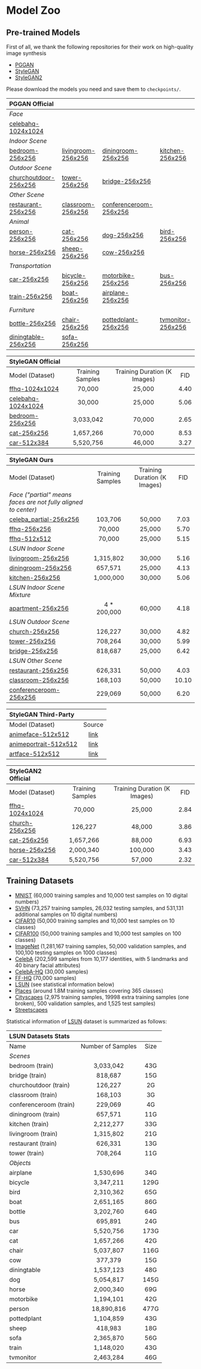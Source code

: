 # Model Zoo

## Pre-trained Models

First of all, we thank the following repositories for their work on high-quality image synthesis

- [PGGAN](https://github.com/tkarras/progressive_growing_of_gans)
- [StyleGAN](https://github.com/NVlabs/stylegan)
- [StyleGAN2](https://github.com/NVlabs/stylegan2)

Please download the models you need and save them to `checkpoints/`.

| PGGAN Official | | | |
| :-- | :-- | :-- | :-- |
| *Face*
| [celebahq-1024x1024](https://mycuhk-my.sharepoint.com/:u:/g/personal/1155082926_link_cuhk_edu_hk/EW_3jQ6E7xlKvCSHYrbmkQQBAB8tgIv5W5evdT6-GuXiWw?e=gRifVa&download=1)
| *Indoor Scene*
| [bedroom-256x256](https://mycuhk-my.sharepoint.com/:u:/g/personal/1155082926_link_cuhk_edu_hk/EUZQWGz2GT5Bh_GJLalP63IBvCsXDTOxDFIC_ZBsmoEacA?e=VNXiDb&download=1)       | [livingroom-256x256](https://mycuhk-my.sharepoint.com/:u:/g/personal/1155082926_link_cuhk_edu_hk/Efzh6qQv6QtCm0YN1lulH-YByqdE3AqlI-E6US_hXMuiig?e=ppdyB2&download=1) | [diningroom-256x256](https://mycuhk-my.sharepoint.com/:u:/g/personal/1155082926_link_cuhk_edu_hk/EcLb3_hGUkdClompZo27xk0BNmotgbFqdIeu-ZOGJsBMRg?e=xjYpN3&download=1)  | [kitchen-256x256](https://mycuhk-my.sharepoint.com/:u:/g/personal/1155082926_link_cuhk_edu_hk/ESCyg6hpNn1LlHVX_un1wLsBZAORUNkW9MO2kU1X5kafAQ?e=09TbGC&download=1)
| *Outdoor Scene*
| [churchoutdoor-256x256](https://mycuhk-my.sharepoint.com/:u:/g/personal/1155082926_link_cuhk_edu_hk/EQ8cKujs2TVGjCL_j6bsnk8BqD9REF2ME2lBnpbTPsqIvA?e=zH55fT&download=1) | [tower-256x256](https://mycuhk-my.sharepoint.com/:u:/g/personal/1155082926_link_cuhk_edu_hk/EeyBJvgRVGJClKr1KKYDF_cBT1FDepRU1-GLqYNh8W9-fQ?e=nrpa5N&download=1)      | [bridge-256x256](https://mycuhk-my.sharepoint.com/:u:/g/personal/1155082926_link_cuhk_edu_hk/EZ2QScfPy19PiDERLJQ3gPMBP4WmvZHwhNFLzfaP2YD8hQ?e=bef1U9&download=1)
| *Other Scene*
| [restaurant-256x256](https://mycuhk-my.sharepoint.com/:u:/g/personal/1155082926_link_cuhk_edu_hk/ERvJ4pz8jgtMrcuJXUfcOQEBDugZ099_TetCQs-9-ILCVg?e=qYsVdQ&download=1)    | [classroom-256x256](https://mycuhk-my.sharepoint.com/:u:/g/personal/1155082926_link_cuhk_edu_hk/EUU9SCOPUxhMoUS4Ceo9kl0BQkVK7d69lA-JeOP-zOWvXw?e=YIB4no&download=1)  | [conferenceroom-256x256](https://mycuhk-my.sharepoint.com/:u:/g/personal/1155082926_link_cuhk_edu_hk/EX8AF0_6NoJAl5vKFewHWnsBk0r4PK4WsqsMrJyj84TrqQ?e=oNQIZS&download=1)
| *Animal*
| [person-256x256](https://mycuhk-my.sharepoint.com/:u:/g/personal/1155082926_link_cuhk_edu_hk/EWu4SqR42YpCoqsVJOcM2cMBcdfXA0j5wZ2hno9X0R9ydQ?e=KuDRns&download=1)        | [cat-256x256](https://mycuhk-my.sharepoint.com/:u:/g/personal/1155082926_link_cuhk_edu_hk/EQdveyUNOMtAue52n6BxoHoB6Yup5-PTvBDmyfUn7Un4Hw?e=7acGbT&download=1)        | [dog-256x256](https://mycuhk-my.sharepoint.com/:u:/g/personal/1155082926_link_cuhk_edu_hk/ESaKyXA5fGlOvXJYDDFbT2kB9c0HlXh9n_wnyhiP05nhow?e=d4aKDV&download=1)         | [bird-256x256](https://mycuhk-my.sharepoint.com/:u:/g/personal/1155082926_link_cuhk_edu_hk/Ef2p4Pd3AKVCmSm00YikCIABhylh2dLPaFjPfPVn3RiTXA?e=9bRitp&download=1)
| [horse-256x256](https://mycuhk-my.sharepoint.com/:u:/g/personal/1155082926_link_cuhk_edu_hk/EXwCPdv6XqJFtuvFFoswRScBmLJbhKzaC5D_iovl1GFOTw?e=WDdD77&download=1)         | [sheep-256x256](https://mycuhk-my.sharepoint.com/:u:/g/personal/1155082926_link_cuhk_edu_hk/ER6J5EKjAUNFtm9VwLf-uUsBZ5dnqxeKsPxY9ijiPtMhcQ?e=OKtfva&download=1)      | [cow-256x256](https://mycuhk-my.sharepoint.com/:u:/g/personal/1155082926_link_cuhk_edu_hk/ERZLxw7N7xJPm72FyePTbpcByzrr0pH-Fg7qyLt5tYGXwQ?e=ovIPCl&download=1)
| *Transportation*
| [car-256x256](https://mycuhk-my.sharepoint.com/:u:/g/personal/1155082926_link_cuhk_edu_hk/EfGc2we47aFDtAY1548pRvsByIju-uXRbkZEFpJotuPKZw?e=DQqVj8&download=1)           | [bicycle-256x256](https://mycuhk-my.sharepoint.com/:u:/g/personal/1155082926_link_cuhk_edu_hk/Ed1dN_FgwmdBgeNWhaRUry8BgwT88-n2ppicSDPx-f7f_Q?e=bxTxnf&download=1)    | [motorbike-256x256](https://mycuhk-my.sharepoint.com/:u:/g/personal/1155082926_link_cuhk_edu_hk/EV3yQdeJXIdPjZbMO0mp2-MBJbKuuBdypzBL4gnedO57Dw?e=tXdvtD&download=1)   | [bus-256x256](https://mycuhk-my.sharepoint.com/:u:/g/personal/1155082926_link_cuhk_edu_hk/Ed7-OYLnq0RCqRlM8qK8wZ8B87dz_NUxIKBrvyFUwRCEbg?e=VP5bmX&download=1)
| [train-256x256](https://mycuhk-my.sharepoint.com/:u:/g/personal/1155082926_link_cuhk_edu_hk/EedE2cozKOVAkhvbdLd4SfwBknFW8vWZnKiqgeIBbAvCCA?e=BrLpTl&download=1)         | [boat-256x256](https://mycuhk-my.sharepoint.com/:u:/g/personal/1155082926_link_cuhk_edu_hk/Eb39waqQFr9Bp4wO0rC5NHwB0Vz2NGCuqbRPucguBIkDrg?e=lddSyL&download=1)       | [airplane-256x256](https://mycuhk-my.sharepoint.com/:u:/g/personal/1155082926_link_cuhk_edu_hk/Ee6FzIx3KjNDhxrS5mDvpCEB3iQ7TgErmKhbwbV-eF07iw?e=xflPXa&download=1)
| *Furniture*
| [bottle-256x256](https://mycuhk-my.sharepoint.com/:u:/g/personal/1155082926_link_cuhk_edu_hk/EWhoy2AFCTZGtEG1UoayWjcB9Kdc_wreJ8p4RlBB93nbNg?e=DMZceU&download=1)        | [chair-256x256](https://mycuhk-my.sharepoint.com/:u:/g/personal/1155082926_link_cuhk_edu_hk/EbQRTfwdostBhXG30Uacn7ABsEUFa-tEW3oxiM5zDYQbRw?e=FkB7T0&download=1)      | [pottedplant-256x256](https://mycuhk-my.sharepoint.com/:u:/g/personal/1155082926_link_cuhk_edu_hk/EWg7hnoGATBOuJvXWr4m7CQBJL9o7nqnD6nOMRhtH2SKXg?e=Zi3hjD&download=1) | [tvmonitor-256x256](https://mycuhk-my.sharepoint.com/:u:/g/personal/1155082926_link_cuhk_edu_hk/EVXwttoJVtBMuhHNDdK3cMwBdMiZARJV38PMTsL6whnFlA?e=RbG0ru&download=1)
| [diningtable-256x256](https://mycuhk-my.sharepoint.com/:u:/g/personal/1155082926_link_cuhk_edu_hk/EXVzBkbmTCVImMtuHLCTBeMBXZmv0RWyx5KXQQAe7-7D5w?e=6RYSnm&download=1)   | [sofa-256x256](https://mycuhk-my.sharepoint.com/:u:/g/personal/1155082926_link_cuhk_edu_hk/EaADQYDXwY9NrzbiUFcRYRgBOu1GdJMG8YgNZZmbNjbn-Q?e=DqKrXG&download=1)

| StyleGAN Official | | | |
| :-- | :--: | :--: | :--: |
| Model (Dataset) | Training Samples | Training Duration (K Images) | FID
| [ffhq-1024x1024](https://mycuhk-my.sharepoint.com/:u:/g/personal/1155082926_link_cuhk_edu_hk/EdfMxgb0hU9BoXwiR3dqYDEBowCSEF1IcsW3n4kwfoZ9OQ?e=VwIV58&download=1)     |    70,000 | 25,000 | 4.40 |
| [celebahq-1024x1024](https://mycuhk-my.sharepoint.com/:u:/g/personal/1155082926_link_cuhk_edu_hk/EcCdXHddE7FOvyfmqeOyc9ABqVuWh8PQYFnV6JM1CXvFig?e=1nUYZ5&download=1) |    30,000 | 25,000 | 5.06 |
| [bedroom-256x256](https://mycuhk-my.sharepoint.com/:u:/g/personal/1155082926_link_cuhk_edu_hk/Ea6RBPddjcRNoFMXm8AyEBcBUHdlRNtjtclNKFe89amjBw?e=Og8Vff&download=1)    | 3,033,042 | 70,000 | 2.65 |
| [cat-256x256](https://mycuhk-my.sharepoint.com/:u:/g/personal/1155082926_link_cuhk_edu_hk/EVjX8u9HuehLip3z0hRfIHcB7QtoFkTB7NiRDb8nrKOl2w?e=lHcp1B&download=1)        | 1,657,266 | 70,000 | 8.53 |
| [car-512x384](https://mycuhk-my.sharepoint.com/:u:/g/personal/1155082926_link_cuhk_edu_hk/EcRJNNzzUzJGjI2X53S9HjkBhXkKT5JRd6Q3IIhCY1AyRw?e=FvMRNj&download=1)        | 5,520,756 | 46,000 | 3.27 |

| StyleGAN Ours | | | |
| :-- | :--: | :--: | :--: |
| Model (Dataset) | Training Samples | Training Duration (K Images) | FID
| *Face ("partial" means faces are not fully aligned to center)*
| [celeba_partial-256x256](https://mycuhk-my.sharepoint.com/:u:/g/personal/1155082926_link_cuhk_edu_hk/ET2etKNzMS9JmHj5j60fqMcBRJfQfYNvqUrujaIXxCvKDQ?e=QReLE6&download=1) |     103,706 | 50,000 |  7.03 |
| [ffhq-256x256](https://mycuhk-my.sharepoint.com/:u:/g/personal/1155082926_link_cuhk_edu_hk/ES-NAUCC2qdHg87BftvlBiQBVpbJ8-005Q4TNr5KrOxQEw?e=00AnWt&download=1)           |      70,000 | 25,000 |  5.70 |
| [ffhq-512x512](https://mycuhk-my.sharepoint.com/:u:/g/personal/1155082926_link_cuhk_edu_hk/EZYrrwOiEgVOg-PfGv7QTegBzFQ9yq2v7o1WxNq5JJ9KNA?e=SZU8PI&download=1)           |      70,000 | 25,000 |  5.15 |
| *LSUN Indoor Scene*
| [livingroom-256x256](https://mycuhk-my.sharepoint.com/:u:/g/personal/1155082926_link_cuhk_edu_hk/EfFCYLHjqbFDmjOvCCFJgDcBZ1QYgETfZJxp4ZTHjLxZBg?e=InVd0n&download=1)     |   1,315,802 | 30,000 |  5.16 |
| [diningroom-256x256](https://mycuhk-my.sharepoint.com/:u:/g/personal/1155082926_link_cuhk_edu_hk/ERsUza_hSFRIm4iZCag7P0kBQ9EIdfQKByw4QYt_ay97lg?e=Cimh7S&download=1)     |     657,571 | 25,000 |  4.13 |
| [kitchen-256x256](https://mycuhk-my.sharepoint.com/:u:/g/personal/1155082926_link_cuhk_edu_hk/ERcYvoingQNKix35lUs0vUkBQQkAZMp1rtDxjwNlOJAoaA?e=a1Tcwr&download=1)        |   1,000,000 | 30,000 |  5.06 |
| *LSUN Indoor Scene Mixture*
| [apartment-256x256](https://mycuhk-my.sharepoint.com/:u:/g/personal/1155082926_link_cuhk_edu_hk/EfurPNSB2BRFtXdqGkmDD6YBwyKN8YK2v7nKwnJQdsbf6A?e=w3oYa4&download=1)      | 4 * 200,000 | 60,000 |  4.18 |
| *LSUN Outdoor Scene*
| [church-256x256](https://mycuhk-my.sharepoint.com/:u:/g/personal/1155082926_link_cuhk_edu_hk/ETMgG1_d06tAlbUkJD1qA9IBaLZ9zJKPkG2kO-4jxhVV5w?e=Dbkb7o&download=1)         |     126,227 | 30,000 |  4.82 |
| [tower-256x256](https://mycuhk-my.sharepoint.com/:u:/g/personal/1155082926_link_cuhk_edu_hk/Ebm9QMgqB2VDqyIE5rFhreEBgZ_RyKcRf8bQ333K453u3w?e=if8sDj&download=1)          |     708,264 | 30,000 |  5.99 |
| [bridge-256x256](https://mycuhk-my.sharepoint.com/:u:/g/personal/1155082926_link_cuhk_edu_hk/Ed9QM6OP9sVHnazSp4cqPSEBb-ALfBPXRxP1hD7FsTYh8w?e=3vv06p&download=1)         |     818,687 | 25,000 |  6.42 |
| *LSUN Other Scene*
| [restaurant-256x256](https://mycuhk-my.sharepoint.com/:u:/g/personal/1155082926_link_cuhk_edu_hk/ESDhYr01WtlEvBNFrVpFezcB2l9lF1rBYuHFoeNpBr5B7A?e=uFWFNh&download=1)     |     626,331 | 50,000 |  4.03 |
| [classroom-256x256](https://mycuhk-my.sharepoint.com/:u:/g/personal/1155082926_link_cuhk_edu_hk/EbWnI3oto9NPk-lxwZlWqPQB2atWpGiTWMIT59MzF9ij9Q?e=KvcNBg&download=1)      |     168,103 | 50,000 | 10.10 |
| [conferenceroom-256x256](https://mycuhk-my.sharepoint.com/:u:/g/personal/1155082926_link_cuhk_edu_hk/Eb1gVi3pGa9PgJ4XYYu_6yABQZ0ZcGDak4FEHaTHaeYFzw?e=0BeE8t&download=1) |     229,069 | 50,000 |  6.20 |

| StyleGAN Third-Party | |
| :-- | :--: |
| Model (Dataset) | Source |
| [animeface-512x512](https://mycuhk-my.sharepoint.com/:u:/g/personal/1155082926_link_cuhk_edu_hk/EWDWflY6lBpGgX0CGQpd2Z4B5wTEVamTOA9JRYne7zdCvA?e=tOzgYA&download=1)     | [link](https://www.gwern.net/Faces#portrait-results)
| [animeportrait-512x512](https://mycuhk-my.sharepoint.com/:u:/g/personal/1155082926_link_cuhk_edu_hk/EXBvhTBi-v5NsnQtrxhFEKsBin4xg-Dud9Jr62AEwFTIxg?e=bMGK7r&download=1) | [link](https://www.gwern.net/Faces#portrait-results)
| [artface-512x512](https://mycuhk-my.sharepoint.com/:u:/g/personal/1155082926_link_cuhk_edu_hk/Eca0OiGqhyZMmoPbKahSBWQBWvcAH4q2CE3zdZJflp2jkQ?e=h4rWAm&download=1)       | [link](https://github.com/ak9250/stylegan-art)

| StyleGAN2 Official | | | |
| :-- | :--: | :--: | :--: |
| Model (Dataset) | Training Samples | Training Duration (K Images) | FID
| [ffhq-1024x1024](https://mycuhk-my.sharepoint.com/:u:/g/personal/1155082926_link_cuhk_edu_hk/EX0DNWiBvl5FuOQTF4oMPBYBNSalcxTK0AbLwBn9Y3vfgg?e=Q0sZit&download=1) |    70,000 |  25,000 | 2.84 |
| [church-256x256](https://mycuhk-my.sharepoint.com/:u:/g/personal/1155082926_link_cuhk_edu_hk/EQzDtJUdQ4ROunMGn2sZouEBmNeFX4QWvxjermVE5cZvNA?e=tQ7r9r&download=1) |   126,227 |  48,000 | 3.86 |
| [cat-256x256](https://mycuhk-my.sharepoint.com/:u:/g/personal/1155082926_link_cuhk_edu_hk/EUKXeBwUUbZJr6kup7PW4ekBx2-vmTp8FjcGb10v8bgJxQ?e=nkerMF&download=1)    | 1,657,266 |  88,000 | 6.93 |
| [horse-256x256](https://mycuhk-my.sharepoint.com/:u:/g/personal/1155082926_link_cuhk_edu_hk/EconoT6tb69OuAIqfXRtGlsBZz4vBx01UmmFO-JAS356Jg?e=bcSCC4&download=1)  | 2,000,340 | 100,000 | 3.43 |
| [car-512x384](https://mycuhk-my.sharepoint.com/:u:/g/personal/1155082926_link_cuhk_edu_hk/EYSnUsxU8KJFuMHhZm-JLWoB0nHxdlbrLHNZ_Qkoe3b9LA?e=Ycjp5A&download=1)    | 5,520,756 |  57,000 | 2.32 |

## Training Datasets

- [MNIST](http://yann.lecun.com/exdb/mnist/) (60,000 training samples and 10,000 test samples on 10 digital numbers)
- [SVHN](http://ufldl.stanford.edu/housenumbers/) (73,257 training samples, 26,032 testing samples, and 531,131 additional samples on 10 digital numbers)
- [CIFAR10](https://www.cs.toronto.edu/~kriz/cifar.html) (50,000 training samples and 10,000 test samples on 10 classes)
- [CIFAR100](https://www.cs.toronto.edu/~kriz/cifar.html) (50,000 training samples and 10,000 test samples on 100 classes)
- [ImageNet](http://www.image-net.org/) (1,281,167 training samples, 50,000 validation samples, and 100,100 testing samples on 1000 classes)
- [CelebA](http://mmlab.ie.cuhk.edu.hk/projects/CelebA.html) (202,599 samples from 10,177 identities, with 5 landmarks and 40 binary facial attributes)
- [CelebA-HQ](https://github.com/tkarras/progressive_growing_of_gans) (30,000 samples)
- [FF-HQ](https://github.com/NVlabs/ffhq-dataset) (70,000 samples)
- [LSUN](https://github.com/fyu/lsun) (see statistical information below)
- [Places](http://places2.csail.mit.edu/) (around 1.8M training samples covering 365 classes)
- [Cityscapes](https://www.cityscapes-dataset.com/) (2,975 training samples, 19998 extra training samples (one broken), 500 validation samples, and 1,525 test samples)
- [Streetscapes](http://streetscore.media.mit.edu/data.html)

Statistical information of [LSUN](https://github.com/fyu/lsun) dataset is summarized as follows:

| LSUN Datasets Stats    |                   |      |
| :--                    | :--:              | :--: |
| Name                   | Number of Samples | Size |
| *Scenes*
| bedroom (train)        |         3,033,042 |  43G |
| bridge (train)         |           818,687 |  15G |
| churchoutdoor (train)  |           126,227 |   2G |
| classroom (train)      |           168,103 |   3G |
| conferenceroom (train) |           229,069 |   4G |
| diningroom (train)     |           657,571 |  11G |
| kitchen (train)        |         2,212,277 |  33G |
| livingroom (train)     |         1,315,802 |  21G |
| restaurant (train)     |           626,331 |  13G |
| tower (train)          |           708,264 |  11G |
| *Objects*
| airplane               |         1,530,696 |  34G |
| bicycle                |         3,347,211 | 129G |
| bird                   |         2,310,362 |  65G |
| boat                   |         2,651,165 |  86G |
| bottle                 |         3,202,760 |  64G |
| bus                    |           695,891 |  24G |
| car                    |         5,520,756 | 173G |
| cat                    |         1,657,266 |  42G |
| chair                  |         5,037,807 | 116G |
| cow                    |           377,379 |  15G |
| diningtable            |         1,537,123 |  48G |
| dog                    |         5,054,817 | 145G |
| horse                  |         2,000,340 |  69G |
| motorbike              |         1,194,101 |  42G |
| person                 |        18,890,816 | 477G |
| pottedplant            |         1,104,859 |  43G |
| sheep                  |           418,983 |  18G |
| sofa                   |         2,365,870 |  56G |
| train                  |         1,148,020 |  43G |
| tvmonitor              |         2,463,284 |  46G |
